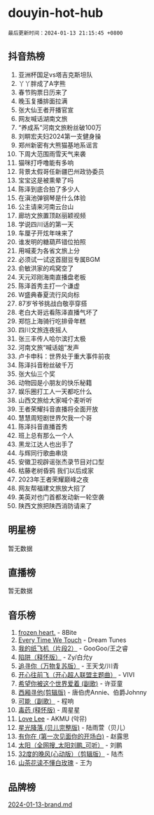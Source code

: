 # douyin-hot-hub

`最后更新时间：2024-01-13 21:15:45 +0800`

## 抖音热榜

1. 亚洲杯国足vs塔吉克斯坦队
1. 丫丫胖成了A字熊
1. 春节购票日历来了
1. 晚玉复播排面拉满
1. 张大仙王者开播官宣
1. 网友喊话湖南文旅
1. “养成系”河南文旅粉丝破100万
1. 刘畊宏夫妇2024第一支健身操
1. 郑州新密有大熊猫基地系谣言
1. 下周大范围雨雪天气来袭
1. 猫咪打呼噜能有多响
1. 背景太假哥任新疆巴州政协委员
1. 宝宝这是被熏晕了吗
1. 陈泽到底合拍了多少人
1. 在滇池弹钢琴是什么体验
1. 公主请来河南云台山
1. 廊坊文旅置顶赵丽颖视频
1. 学说四川话的第一天
1. 车厘子开炫年味来了
1. 谁发明的糖葫芦错位拍照
1. 用喊麦为各省文旅上分
1. 必须试一试这首甜豆专属BGM
1. 俞敏洪家的鸡窝空了
1. 天元邓刚海南直播盘老板
1. 陈泽首秀主打一个谦虚
1. W盛典春夏流行风向标
1. 87岁爷爷挑战白敬亭穿搭
1. 老白大哥远看陈泽直播气坏了
1. 郑恺上海骑行吃排骨年糕
1. 四川文旅连夜摇人
1. 张三丰传人哈尔滨打太极
1. 河南文旅“喊话姐”发声
1. 卢卡申科：世界处于重大事件前夜
1. 陈泽抖音粉丝破千万
1. 张大仙三个奖
1. 动物园是小朋友的快乐秘籍
1. 娱乐圈打工人一天都吃什么
1. 山西文旅给大家喊个麦听听
1. 王者荣耀抖音直播将全面开放
1. 慧慧周短剧世界欠我一个哥
1. 陈泽抖音直播首秀
1. 班上总有那么一个人
1. 黑龙江达人也出手了
1. 与辉同行歌曲串烧
1. 安徽卫视辟谣张杰录节目对口型
1. 枯藤老树昏鸦 我们以后成家
1. 2023年王者荣耀巅峰之夜
1. 网友帮福建文旅放大招了
1. 美英对也门首都发动新一轮空袭
1. 陕西文旅把陕西消防请来了

## 明星榜

暂无数据

## 直播榜

暂无数据

## 音乐榜

1. [frozen heart.](https://sf86-cdn-tos.douyinstatic.com/obj/tos-cn-ve-2774/oIIWJfyjIACZA9zQMtnJ6hQQhFC4vhCupoRBsO) - 8Bite
1. [Every Time We Touch](https://sf86-cdn-tos.douyinstatic.com/obj/tos-cn-ve-2774/ogN6lUKQeBBfEVhIOMikG1CcJjugxk1tztZyhP) - Dream Tunes
1. [我的纸飞机（片段2）](https://sf86-cdn-tos.douyinstatic.com/obj/tos-cn-ve-2774/oM2ZrKcg2CD5AeRB2gkeXOFB1IxAGJdZPazYHf) - GooGoo/王之睿
1. [陷阱（释怀版）](https://sf86-cdn-tos.douyinstatic.com/obj/tos-cn-ve-2774/oE8C21LeZrzKLDFfQYgMzx4GAIHageG5IzayY7) - Zy/白允y
1. [追寻你（万物复苏版）](https://sf3-cdn-tos.douyinstatic.com/obj/tos-cn-ve-2774/oYeAZJsbjIDit9APmBg8u6uDUQnHmoCf3gbo74) - 王天戈/川青
1. [开心往前飞（开心超人联盟主题曲）](https://sf86-cdn-tos.douyinstatic.com/obj/tos-cn-ve-2774/9d8fb7c82cf1421fb93a9fe925275e0a) - VIVI
1. [希望你被这个世界爱着 (副歌)](https://sf86-cdn-tos.douyinstatic.com/obj/tos-cn-ve-2774/oUHCmWQfZlE3QQBKBeD8rCFLpJzPgCpImhsxMt) - 许亚童
1. [西厢寻他(剪辑版)](https://sf3-cdn-tos.douyinstatic.com/obj/tos-cn-ve-2774/oUsAVfAQKlRNxEv5qxvIB8o5qmIWUcXbzJKJhw) - 唐伯虎Annie、伯爵Johnny
1. [可能（副歌）](https://sf86-cdn-tos.douyinstatic.com/obj/tos-cn-ve-2774/cde1731888894259b333569393c2fb51) - 程响
1. [毒药 (释怀版)](https://sf6-cdn-tos.douyinstatic.com/obj/tos-cn-ve-2774/oYILMEAzspdZBIzy4frJNB8ZHPHWAhiwowd4Ad) - 周星星
1. [Love Lee](https://sf6-cdn-tos.douyinstatic.com/obj/tos-cn-ve-2774/o05GbkJGbCBTdDnMtB0fwOYgkeZp23vrWQDQBS) - AKMU (악뮤)
1. [星光降落 (贝儿完整版)](https://sf86-cdn-tos.douyinstatic.com/obj/tos-cn-ve-2774/okwB9hAwyAtsFFkFBzAX1hOOfQuIoMNs0W2Mwr) - 陆雨萱（贝儿）
1. [有你在 (第一次见面你的开场白)](https://sf6-cdn-tos.douyinstatic.com/obj/tos-cn-ve-2774/oAthrQ3ClJBfI57uBoFEgNDYtNCZ0TSYQQfxQ0) - 赵露思
1. [太阳（全网搜_太阳刘鹏_可听）](https://sf86-cdn-tos.douyinstatic.com/obj/tos-cn-ve-2774/ogWbyIQnlBFImVbeDocRdCIYtBHlbJXgfZMvgz) - 刘鹏
1. [32度的晚风(心动版）（剪辑版）](https://sf6-cdn-tos.douyinstatic.com/obj/tos-cn-ve-2774/owNyabsyWdzUulxhoJfK8IBXgp0UMQAHpvGh2B) - 陆杰
1. [山茶花读不懂白玫瑰](https://sf86-cdn-tos.douyinstatic.com/obj/tos-cn-ve-2774/osfn8B7DktrRHEPJgPCfDbw7QDQEkwC16BxZg9) - 王为

## 品牌榜

[2024-01-13-brand.md](2024-01-13-brand.md)

